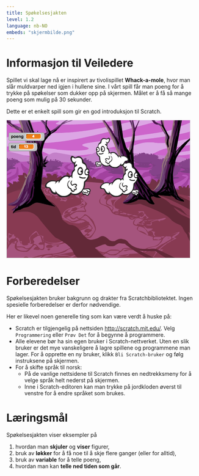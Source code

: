 ```yaml
---
title: Spøkelsesjakten
level: 1.2
language: nb-NO
embeds: "skjermbilde.png"
---
```


# Informasjon til Veiledere

Spillet vi skal lage nå er inspirert av tivolispillet
__Whack-a-mole__, hvor man slår muldvarper ned igjen i hullene sine. I
vårt spill får man poeng for å trykke på spøkelser som dukker opp på
skjermen. Målet er å få så mange poeng som mulig på 30 sekunder.

Dette er et enkelt spill som gir en god introduksjon til Scratch.

![](spokelsesjakten.png)

# Forberedelser

Spøkelsesjakten bruker bakgrunn og drakter fra
Scratchbibliotektet. Ingen spesielle forberedelser er derfor
nødvendige.

Her er likevel noen generelle ting som kan være verdt å huske på:

+ Scratch er tilgjengelig på nettsiden <http://scratch.mit.edu/>. Velg
  `Programmering` eller `Prøv Det` for å begynne å programmere.
+ Alle elevene bør ha sin egen bruker i Scratch-nettverket. Uten en
  slik bruker er det mye vanskeligere å lagre spillene og programmene
  man lager. For å opprette en ny bruker, klikk `Bli Scratch-bruker`
  og følg instruksene på skjermen.
+ For å skifte språk til norsk:
    + På de vanlige nettsidene til Scratch finnes en nedtrekksmeny for
      å velge språk helt nederst på skjermen.
    + Inne i Scratch-editoren kan man trykke på jordkloden øverst til
      venstre for å endre språket som brukes.

# Læringsmål

Spøkelsesjakten viser eksempler på

1. hvordan man __skjuler__ og __viser__ figurer,
2. bruk av __løkker__ for å få noe til å skje flere ganger (eller for alltid),
3. bruk av __variable__ for å telle poeng,
4. hvordan man kan __telle ned tiden som går__.
